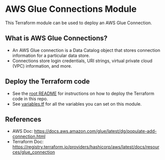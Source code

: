 # AWS Glue Connections Module
This Terraform module can be used to deploy an AWS Glue Connection.

## What is AWS Glue Connections?
 * An AWS Glue connection is a Data Catalog object that stores connection information for a particular data store.
 * Connections store login credentials, URI strings, virtual private cloud (VPC) information, and more.

## Deploy the Terraform code
 * See the [root README](/README.md) for instructions on how to deploy the Terraform code in this repo.
 * See [variables.tf](variables.tf) for all the variables you can set on this module.

## References
 * AWS Doc: https://docs.aws.amazon.com/glue/latest/dg/populate-add-connection.html
 * Terraform Doc: https://registry.terraform.io/providers/hashicorp/aws/latest/docs/resources/glue_connection

